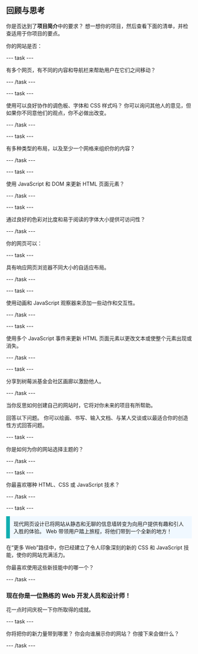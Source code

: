 ## 回顾与思考

你是否达到了**项目简介**中的要求？ 想一想你的项目，然后查看下面的清单，并检查适用于你项目的要点。

你的网站是否：

--- task ---

有多个网页，有不同的内容和导航栏来帮助用户在它们之间移动？

--- /task ---

--- task ---

使用可以良好协作的调色板、字体和 CSS 样式吗？ 你可以询问其他人的意见，但如果你不同意他们的观点，你不必做出改变。

--- /task ---

--- task ---

有多种类型的布局，以及至少一个网格来组织你的内容？

--- /task ---

--- task ---

使用 JavaScript 和 DOM 来更新 HTML 页面元素？

--- /task ---

--- task ---

通过良好的色彩对比度和易于阅读的字体大小提供可访问性？

--- /task ---

你的网页可以：

--- task ---

具有响应网页浏览器不同大小的自适应布局。

--- /task ---

--- task ---

使用动画和 JavaScript 观察器来添加一些动作和交互性。

--- /task ---

--- task ---

使用多个 JavaScript 事件来更新 HTML 页面元素以更改文本或使整个元素出现或消失。

--- /task ---

--- task ---

分享到树莓派基金会社区画廊以激励他人。

--- /task ---

当你反思如何创建自己的网站时，它将对你未来的项目有所帮助。

回答以下问题。 你可以绘画、书写、输入文档、与某人交谈或以最适合你的创造性方式回答问题。

--- task ---

你是如何为你的网站选择主题的？

--- /task ---

--- task ---

你最喜欢哪种 HTML、CSS 或 JavaScript 技术？

--- /task ---

--- task ---

<p style="border-left: solid; border-width:10px; border-color: #0faeb0; background-color: aliceblue; padding: 10px;">
现代网页设计已将网站从静态和无聊的信息墙转变为向用户提供有趣和引人入胜的体验。 Web 带领用户踏上旅程，将他们带到一个全新的地方！
</p>

在“更多 Web”路径中，你已经建立了令人印象深刻的新的 CSS 和 JavaScript 技能，使你的网站充满活力。

你最喜欢使用这些新技能中的哪一个？

--- /task ---

### 现在你是一位熟练的 Web 开发人员和设计师！

花一点时间庆祝一下你所取得的成就。

--- task ---

你将把你的新力量带到哪里？ 你会向谁展示你的网站？ 你接下来会做什么？

--- /task ---

